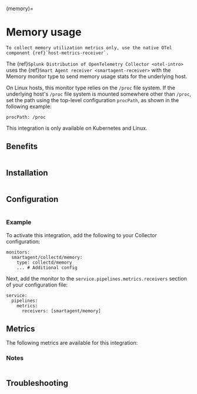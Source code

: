 (memory)=

# Memory usage

<meta name="description" content="Use this Splunk Observability Cloud integration for the Memory monitor. See benefits, install, configuration, and metrics">

```{note}
To collect memory utilization metrics only, use the native OTel component {ref}`host-metrics-receiver`.
```

The {ref}`Splunk Distribution of OpenTelemetry Collector <otel-intro>` uses the {ref}`Smart Agent receiver <smartagent-receiver>` with the Memory monitor type to send memory usage stats for the underlying host. 

On Linux hosts, this monitor type relies on the `/proc` file system. If the underlying host's `/proc` file system is mounted somewhere other than `/proc`, set the path using the top-level configuration `procPath`, as shown in the following example:

```
procPath: /proc
```

This integration is only available on Kubernetes and Linux.

## Benefits

```{include} /_includes/benefits.md
```

## Installation

```{include} /_includes/collector-installation-linux.md
```

## Configuration

```{include} /_includes/configuration.md
```

### Example

To activate this integration, add the following to your Collector configuration:

```
monitors:
  smartagent/collectd/memory: 
    type: collectd/memory
    ... # Additional config
```

Next, add the monitor to the `service.pipelines.metrics.receivers` section of your configuration file:

```
service:
  pipelines:
    metrics:
      receivers: [smartagent/memory]
 ```     

## Metrics

The following metrics are available for this integration:

<div class="metrics-yaml" url="https://raw.githubusercontent.com/signalfx/splunk-otel-collector/main/internal/signalfx-agent/pkg/monitors/collectd/memory/metadata.yaml"></div>

### Notes

```{include} /_includes/metric-defs.md
```

## Troubleshooting

```{include} /_includes/troubleshooting.md
```
